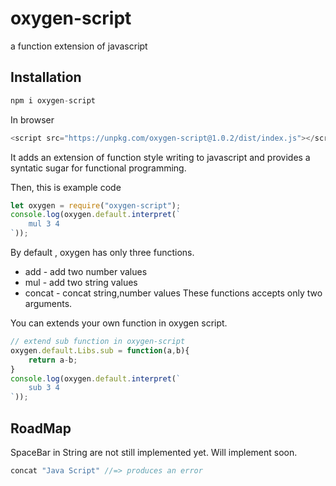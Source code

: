 # oxygen-script
 a function extension of javascript

## Installation
```js
npm i oxygen-script
```

In browser
```js
<script src="https://unpkg.com/oxygen-script@1.0.2/dist/index.js"></script>
```

It adds an extension of function style writing to javascript and provides a syntatic sugar for functional programming.

Then, this is example code
```js
let oxygen = require("oxygen-script");
console.log(oxygen.default.interpret(`
    mul 3 4
`));
```

By default , oxygen has only three functions.
- add - add two number values
- mul - add two string values
- concat - concat string,number values
These functions accepts only two arguments.

You can extends your own function in oxygen script.
```js
// extend sub function in oxygen-script
oxygen.default.Libs.sub = function(a,b){
    return a-b;
}
console.log(oxygen.default.interpret(`
    sub 3 4
`));
```

## RoadMap
SpaceBar in String are not still implemented yet.
Will implement soon.
```js
concat "Java Script" //=> produces an error
```